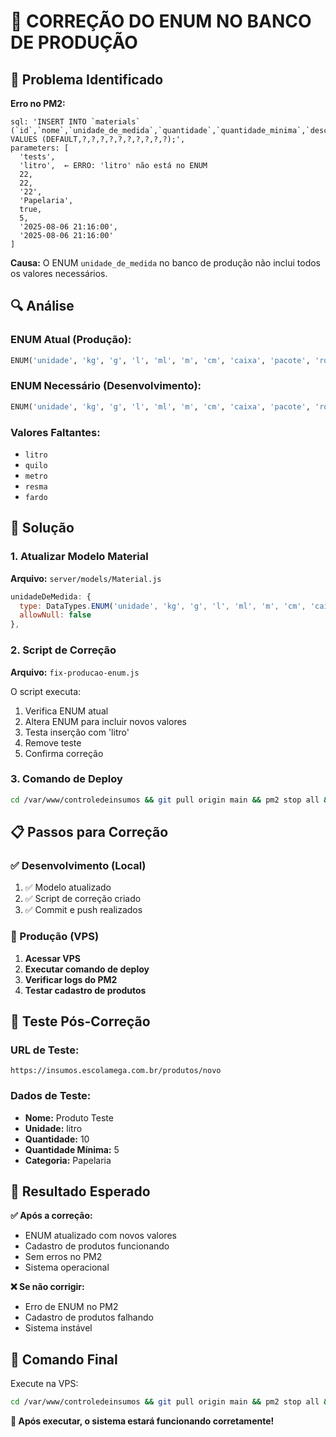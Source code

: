 # 🔧 CORREÇÃO DO ENUM NO BANCO DE PRODUÇÃO

## 🐛 Problema Identificado

**Erro no PM2:**
```
sql: 'INSERT INTO `materials` (`id`,`nome`,`unidade_de_medida`,`quantidade`,`quantidade_minima`,`descricao`,`categoria`,`ativo`,`criado_por`,`created_at`,`updated_at`) VALUES (DEFAULT,?,?,?,?,?,?,?,?,?,?);',
parameters: [
  'tests',
  'litro',  ← ERRO: 'litro' não está no ENUM
  22,
  22,
  '22',
  'Papelaria',
  true,
  5,
  '2025-08-06 21:16:00',
  '2025-08-06 21:16:00'
]
```

**Causa:** O ENUM `unidade_de_medida` no banco de produção não inclui todos os valores necessários.

## 🔍 Análise

### ENUM Atual (Produção):
```sql
ENUM('unidade', 'kg', 'g', 'l', 'ml', 'm', 'cm', 'caixa', 'pacote', 'rolo', 'folha')
```

### ENUM Necessário (Desenvolvimento):
```sql
ENUM('unidade', 'kg', 'g', 'l', 'ml', 'm', 'cm', 'caixa', 'pacote', 'rolo', 'folha', 'litro', 'quilo', 'metro', 'resma', 'fardo')
```

### Valores Faltantes:
- `litro`
- `quilo` 
- `metro`
- `resma`
- `fardo`

## 🔧 Solução

### 1. **Atualizar Modelo Material**
**Arquivo:** `server/models/Material.js`

```javascript
unidadeDeMedida: {
  type: DataTypes.ENUM('unidade', 'kg', 'g', 'l', 'ml', 'm', 'cm', 'caixa', 'pacote', 'rolo', 'folha', 'litro', 'quilo', 'metro', 'resma', 'fardo'),
  allowNull: false
},
```

### 2. **Script de Correção**
**Arquivo:** `fix-producao-enum.js`

O script executa:
1. Verifica ENUM atual
2. Altera ENUM para incluir novos valores
3. Testa inserção com 'litro'
4. Remove teste
5. Confirma correção

### 3. **Comando de Deploy**
```bash
cd /var/www/controledeinsumos && git pull origin main && pm2 stop all && node fix-producao-enum.js && npm install && cd client && npm run build && cd .. && pm2 start all
```

## 📋 Passos para Correção

### ✅ Desenvolvimento (Local)
1. ✅ Modelo atualizado
2. ✅ Script de correção criado
3. ✅ Commit e push realizados

### 🔄 Produção (VPS)
1. **Acessar VPS**
2. **Executar comando de deploy**
3. **Verificar logs do PM2**
4. **Testar cadastro de produtos**

## 🧪 Teste Pós-Correção

### URL de Teste:
```
https://insumos.escolamega.com.br/produtos/novo
```

### Dados de Teste:
- **Nome:** Produto Teste
- **Unidade:** litro
- **Quantidade:** 10
- **Quantidade Mínima:** 5
- **Categoria:** Papelaria

## 🎯 Resultado Esperado

**✅ Após a correção:**
- ENUM atualizado com novos valores
- Cadastro de produtos funcionando
- Sem erros no PM2
- Sistema operacional

**❌ Se não corrigir:**
- Erro de ENUM no PM2
- Cadastro de produtos falhando
- Sistema instável

## 🚀 Comando Final

Execute na VPS:
```bash
cd /var/www/controledeinsumos && git pull origin main && pm2 stop all && node fix-producao-enum.js && npm install && cd client && npm run build && cd .. && pm2 start all
```

**🎉 Após executar, o sistema estará funcionando corretamente!** 